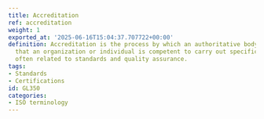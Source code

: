 ```yaml
---
title: Accreditation
ref: accreditation
weight: 1
exported_at: '2025-06-16T15:04:37.707722+00:00'
definition: Accreditation is the process by which an authoritative body formally recognizes
  that an organization or individual is competent to carry out specific tasks or activities,
  often related to standards and quality assurance.
tags:
- Standards
- Certifications
id: GL350
categories:
- ISO terminology
---
```


